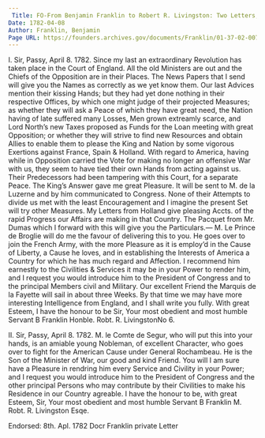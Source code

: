 ```yaml
---
 Title: FO-From Benjamin Franklin to Robert R. Livingston: Two Letters, 8 April 1782
Date: 1782-04-08
Author: Franklin, Benjamin
Page URL: https://founders.archives.gov/documents/Franklin/01-37-02-0078
---
```


I.
Sir,
Passy, April 8. 1782.
Since my last an extraordinary Revolution has taken place in the Court of England. All the old Ministers are out and the Chiefs of the Opposition are in their Places. The News Papers that I send will give you the Names as correctly as we yet know them. Our last Advices mention their kissing Hands; but they had yet done nothing in their respective Offices, by which one might judge of their projected Measures; as whether they will ask a Peace of which they have great need, the Nation having of late suffered many Losses, Men grown extreamly scarce, and Lord North’s new Taxes proposed as Funds for the Loan meeting with great Opposition; or whether they will strive to find new Resources and obtain Allies to enable them to please the King and Nation by some vigorous Exertions against France, Spain & Holland. With regard to America, having while in Opposition carried the Vote for making no longer an offensive War with us, they seem to have tied their own Hands from acting against us. Their Predecessors had been tampering with this Court, for a separate Peace. The King’s Answer gave me great Pleasure. It will be sent to M. de la Luzerne and by him communicated to Congress. None of their Attempts to divide us met with the least Encouragement and I imagine the present Set will try other Measures.
My Letters from Holland give pleasing Accts. of the rapid Progress our Affairs are making in that Country. The Pacquet from Mr. Dumas which I forward with this will give you the Particulars.—
M. Le Prince de Broglie will do me the favour of delivering this to you. He goes over to join the French Army, with the more Pleasure as it is employ’d in the Cause of Liberty, a Cause he loves, and in establishing the Interests of America a Country for which he has much regard and Affection. I recommend him earnestly to the Civilities & Services it may be in your Power to render him, and I request you would introduce him to the President of Congress and to the principal Members civil and Military.
Our excellent Friend the Marquis de la Fayette will sail in about three Weeks. By that time we may have more interesting Intelligence from England, and I shall write you fully.
With great Esteem, I have the honour to be Sir, Your most obedient and most humble Servant
B Franklin
Honble. Robt. R. LivingstonNo 6.
 
II.
Sir,
Passy, April 8. 1782.
M. le Comte de Segur, who will put this into your hands, is an amiable young Nobleman, of excellent Character, who goes over to fight for the American Cause under General Rochambeau. He is the Son of the Minister of War, our good and kind Friend. You will I am sure have a Pleasure in rendring him every Service and Civility in your Power; and I request you would introduce him to the President of Congress and the other principal Persons who may contribute by their Civilities to make his Residence in our Country agreable.
I have the honour to be, with great Esteem, Sir, Your most obedient and most humble Servant
B Franklin
M. Robt. R. Livingston Esqe.
 
Endorsed: 8th. Apl. 1782 Docr Franklin private Letter

